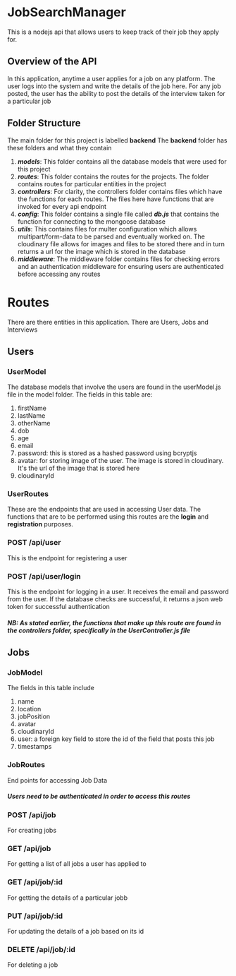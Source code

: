 # JobSearchManager
This is a nodejs api that allows users to keep track of their job they apply for. 

## Overview of the API
In this application, anytime a user applies for a job on any platform. The user logs into the system and write the details of the job here. For any job posted, the user has the ability to post the details of the interview taken for a particular job

## Folder Structure
The main folder for this project is labelled **backend**
The **backend** folder has these folders and what they contain
1. ***models***: This folder contains all the database models that were used for this project
2. ***routes***: This folder contains the routes for the projects. The folder contains routes for particular entiities in the project
3. ***controllers***: For clarity, the controllers folder contains files which have the functions for each routes. The files here have functions that are invoked for every api endpoint
4. ***config***: This folder contains a single file called ***db.js*** that contains the function for connecting to the mongoose database
5. ***utils***: This contains files for multer configuration which allows multipart/form-data to be parsed and eventually worked on. The cloudinary file allows for images and files to be stored there and in turn returns a url for the image which is stored in the database
6. ***middleware***: The middleware folder contains files for checking errors and an authentication middleware for ensuring users are authenticated before accessing any routes

# Routes 
There are there entities in this application. There are Users, Jobs and Interviews

## Users
### UserModel
The database models that involve the users are found in the userModel.js file in the model folder. The fields in this table are:
1. firstName
2. lastName
3. otherName
4. dob
5. age
6. email
7. password: this is stored as a hashed password using bcryptjs
8. avatar: for storing image of the user. The image is stored in cloudinary. It's the url of the image that is stored here
9. cloudinaryId

### UserRoutes
These are the endpoints that are used in accessing User data. The functions that are to be performed using this routes are the **login** and **registration** purposes.

### POST /api/user
This is the endpoint for registering a user

### POST /api/user/login
This is the endpoint for logging in a user. It receives the email and password from the user. If the database checks are successful, it returns a json web token for successful authentication

##### NB: As stated earlier, the functions that make up this route are found in the controllers folder, specifically in the UserController.js file


## Jobs
### JobModel
The fields in this table include
1. name
2. location
3. jobPosition
4. avatar
5. cloudinaryId
6. user: a foreign key field to store the id of the field that posts this job
7. timestamps

### JobRoutes
End points for accessing Job Data

##### Users need to be authenticated in order to access this routes

### POST /api/job
For creating jobs
### GET /api/job
For getting a list of all jobs a user has applied to
### GET /api/job/:id
For getting the details of a particular jobb
### PUT /api/job/:id
For updating the details of a job based on its id
### DELETE /api/job/:id
For deleting a job


